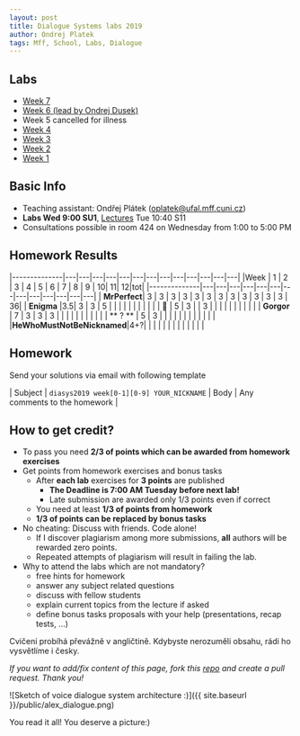 ```yaml
---
layout: post
title: Dialogue Systems labs 2019
author: Ondrej Platek
tags: Mff, School, Labs, Dialogue
---
```


Labs
----
- [Week 7](/2019/04/02/ds-lab-7/)
- [Week 6 (lead by Ondrej Dusek)](/2019/03/27/ds-lab-6/)
- Week 5 cancelled for illness
- [Week 4](/2019/03/12/ds-lab-4/)
- [Week 3](/2019/03/05/ds-lab-3/)
- [Week 2](/2019/02/26/ds-lab-2/)
- [Week 1](/2019/02/19/ds-lab-1/)

Basic Info
----------
- Teaching assistant: Ondřej Plátek (oplatek@ufal.mff.cuni.cz)
- **Labs Wed 9:00 SU1**, [Lectures](https://ufal.mff.cuni.cz/courses/npfl123) Tue 10:40 S11
- Consultations possible in room 424 on Wednesday from 1:00 to 5:00 PM


Homework Results
----------------

|--------------|---|---|---|---|---|---|---|---|---|---|---|---|---|
|Week          | 1 | 2 | 3 | 4 | 5 | 6 | 7 | 8 | 9 | 10| 11| 12|tot|
|--------------|---|---|---|---|---|---|---|---|---|---|---|---|---|
| **MrPerfect**| 3 | 3 | 3 | 3 | 3 | 3 | 3 | 3 | 3 | 3 | 3 | 3 | 36|
| **Enigma**   |3.5| 3 | 3 | 5 |   |   |   |   |   |   |   |   |   |
| **🐼**       | 5 | 3 |   | 3 |   |   |   |   |   |   |   |   |   |
| **Gorgor**   | 7 | 3 | 3 | 3 |   |   |   |   |   |   |   |   |   |
| ** ? **      | 5 | 3 |   |   |   |   |   |   |   |   |   |   |   |
|**HeWhoMustNotBeNicknamed**|4+?|   |   |   |   |   |   |   |   |   |   |   |   |

Homework
--------
Send your solutions via email with following template

| Subject | `diasys2019 week[0-1][0-9] YOUR_NICKNAME`
| Body    | Any comments to the homework |

How to get credit?
------------------
- To pass you need **2/3 of points which can be awarded from homework exercises**
- Get points from homework exercises and bonus tasks
    - After **each lab** exercises for **3 points** are published
        - **The Deadline is 7:00 AM Tuesday before next lab!**
        - Late submission are awarded only 1/3 points even if correct
    - You need  at least **1/3 of points from homework**
    - **1/3 of points can be replaced by bonus tasks**
- No cheating: Discuss with friends. Code alone!
    - If I discover plagiarism among more submissions, **all** authors will be rewarded zero points.
    - Repeated attempts of plagiarism will result in failing the lab.
- Why to attend the labs which are not mandatory?
    - free hints for homework
    - answer any subject related questions
    - discuss with fellow students
    - explain current topics from the lecture if asked
    - define bonus tasks proposals with your help (presentations, recap tests, ...)


Cvičení probíhá převážně v angličtině. Kdybyste nerozuměli obsahu, rádi ho vysvětlíme i česky.


*If you want to add/fix content of this page, fork this [repo](https://github.com/oplatek/oplatek.github.io) and create a pull request. Thank you!*

![Sketch of voice dialogue system architecture :)]({{ site.baseurl }}/public/alex_dialogue.png)

You read it all! You deserve a picture:)
